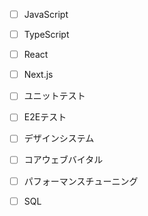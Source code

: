- [ ] JavaScript
- [ ] TypeScript
- [ ] React
- [ ] Next.js
- [ ] ユニットテスト
- [ ] E2Eテスト
- [ ] デザインシステム
- [ ] コアウェブバイタル
- [ ] パフォーマンスチューニング
- [ ] SQL

